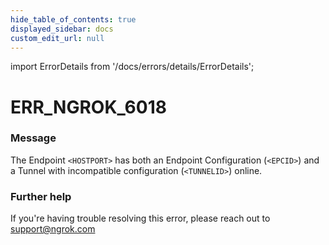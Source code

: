 ```yaml
---
hide_table_of_contents: true
displayed_sidebar: docs
custom_edit_url: null
---
```


import ErrorDetails from '/docs/errors/details/ErrorDetails';

# ERR_NGROK_6018

### Message
The Endpoint `<HOSTPORT>` has both an Endpoint Configuration (`<EPCID>`) and a Tunnel with incompatible configuration (`<TUNNELID>`) online.

### Further help
If you're having trouble resolving this error, please reach out to [support@ngrok.com](mailto:support@ngrok.com?subject=Help%20with%20ERR_NGROK_6018)

<ErrorDetails error='err_ngrok_6018' />

